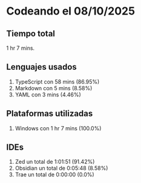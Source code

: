 # Codeando el 08/10/2025

## Tiempo total
1 hr 7 mins.

## Lenguajes usados
1. TypeScript con 58 mins (86.95%)
1. Markdown con 5 mins (8.58%)
1. YAML con 3 mins (4.46%)

## Plataformas utilizadas
1. Windows con 1 hr 7 mins (100.0%)

## IDEs
1. Zed un total de 1:01:51 (91.42%)
1. Obsidian un total de 0:05:48 (8.58%)
1. Trae un total de 0:00:00 (0.0%)
